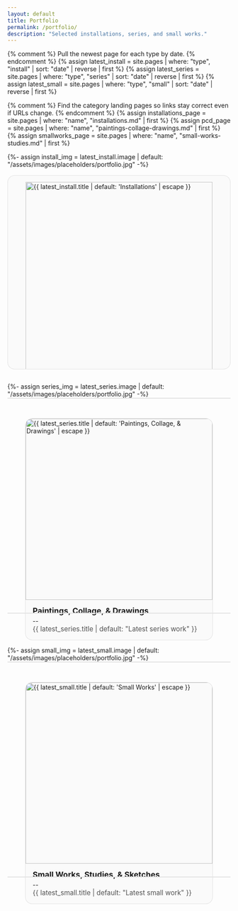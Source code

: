 ```yaml
---
layout: default
title: Portfolio
permalink: /portfolio/
description: "Selected installations, series, and small works."
---
```


{% comment %}
Pull the newest page for each type by date.
{% endcomment %}
{% assign latest_install = site.pages | where: "type", "install" | sort: "date" | reverse | first %}
{% assign latest_series  = site.pages | where: "type", "series"  | sort: "date" | reverse | first %}
{% assign latest_small   = site.pages | where: "type", "small"   | sort: "date" | reverse | first %}

{% comment %}
Find the category landing pages so links stay correct even if URLs change.
{% endcomment %}
{% assign installations_page = site.pages | where: "name", "installations.md" | first %}
{% assign pcd_page          = site.pages | where: "name", "paintings-collage-drawings.md" | first %}
{% assign smallworks_page   = site.pages | where: "name", "small-works-studies.md" | first %}

<style>
  .portfolio-grid{
    display:grid;
    gap:1rem;
    grid-template-columns: repeat(auto-fit, minmax(260px, 1fr));
  }
  .portfolio-card{
    display:block;
    border:1px solid color-mix(in oklab, currentColor 10%, transparent);
    border-radius:16px;
    overflow:hidden;
    text-decoration:none;
    background: color-mix(in oklab, Canvas 98%, currentColor 2%);
    transition: transform .12s ease, box-shadow .12s ease;
  }
  .portfolio-card:hover{ transform: translateY(-2px); box-shadow: 0 6px 18px rgba(0,0,0,.12); }
  .portfolio-card img{
    width:100%;
    aspect-ratio: 4/3;
    object-fit: cover;
    display:block;
  }
  .portfolio-card figcaption{ padding: .9rem 1rem; }
  .portfolio-card h3{ margin:0 0 .25rem; font-size:1.1rem; }
  .portfolio-card p{ margin:0; opacity:.75; font-size:.95rem; }
</style>

<div class="portfolio-grid">
  {%- assign install_img = latest_install.image | default: "/assets/images/placeholders/portfolio.jpg" -%}
  <a class="portfolio-card" href="{{ installations_page.url | relative_url }}">
    <figure>
      <img src="{{ install_img | relative_url }}" alt="{{ latest_install.title | default: 'Installations' | escape }}" loading="lazy" decoding="async">
      <figcaption>
        <h3>Installations</h3>
       -- <p>{{ latest_install.title | default: "Latest installation" }}</p>
      </figcaption>
    </figure>
  </a>

  {%- assign series_img = latest_series.image | default: "/assets/images/placeholders/portfolio.jpg" -%}
  <a class="portfolio-card" href="{{ pcd_page.url | relative_url }}">
    <figure>
      <img src="{{ series_img | relative_url }}" alt="{{ latest_series.title | default: 'Paintings, Collage, & Drawings' | escape }}" loading="lazy" decoding="async">
      <figcaption>
        <h3>Paintings, Collage, &amp; Drawings</h3>
      --  <p>{{ latest_series.title | default: "Latest series work" }}</p>
      </figcaption>
    </figure>
  </a>

  {%- assign small_img = latest_small.image | default: "/assets/images/placeholders/portfolio.jpg" -%}
  <a class="portfolio-card" href="{{ smallworks_page.url | relative_url }}">
    <figure>
      <img src="{{ small_img | relative_url }}" alt="{{ latest_small.title | default: 'Small Works' | escape }}" loading="lazy" decoding="async">
      <figcaption>
        <h3>Small Works, Studies, &amp; Sketches</h3>
     --   <p>{{ latest_small.title | default: "Latest small work" }}</p>
      </figcaption>
    </figure>
  </a>
</div>
